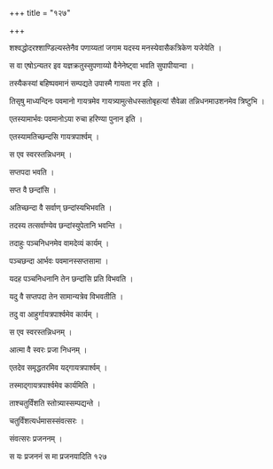 +++
title = "१२७"

+++

 

शश्वद्धोदरश्शाण्डिल्यस्तेनैव पणाय्यतां जगाम यदस्य मनस्येवासैकत्रिकेण
यजेयेति । 

स वा एषोऽन्यतर इव यज्ञक्रतुस्सुपणाय्यो वैनेनेष्ट्वा भवति सुपापीयान्वा । 

तस्यैकस्यां बहिष्पवमानं सम्पद्यते उपास्मै गायता नर इति । 

तिसृषु माध्यन्दिनः पवमानो गायत्रमेव गायत्र्यामुत्सेधस्सतोबृहत्यां
सैवेळा तन्निधनमाउशनमेव त्रिष्टुभि । 

एतस्यामार्भवः पवमानोऽया रुचा हरिण्या पुनान इति । 

एतस्यामतिच्छन्दसि गायत्रपार्श्वम् । 

स एव स्वरस्तन्निधनम् । 

सप्तपदा भवति । 

सप्त वै छन्दांसि । 

अतिच्छन्दा वै सर्वाण् छन्दांस्यभिभवति । 

तदस्य तत्सर्वाण्येव छन्दांस्युपेतानि भवन्ति । 

तदाहुः पञ्चनिधनमेव वामदेव्यं कार्यम् । 

पञ्चछन्दा आर्भवः पवमानस्सप्तसामा । 

यदह पञ्चनिधनानि तेन छन्दांसि प्रति विभवति । 

यदु वै सप्तपदा तेन सामान्यत्रेव विभवतीति । 

तदु वा आहुर्गायत्रपार्श्वमेव कार्यम् । 

स एव स्वरस्तन्निधनम् । 

आत्मा वै स्वरः प्रजा निधनम् । 

एतदेव समृद्धतरमिव यद्गायत्रपार्श्वम् । 

तस्माद्गायत्रपार्श्वमेव कार्यमिति । 

ताश्चतुर्विंशति स्तोत्र्यास्सम्पद्यन्ते । 

चतुर्विंशत्यर्धमासस्संवत्सरः । 

संवत्सरः प्रजननम् । 

स यः प्रजननं स मा प्रजनयादिति १२७
